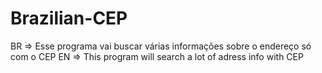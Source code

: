 # Brazilian-CEP
BR => Esse programa vai buscar várias informações sobre o endereço só com o CEP EN => This program will search a lot of adress info with CEP
